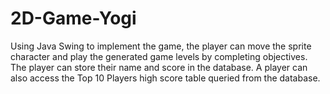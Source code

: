 # 2D-Game-Yogi
Using Java Swing to implement the game, the player can move the sprite character and play the generated game levels by completing objectives. The player can store their name and score in the database. A player can also access the Top 10 Players high score table queried from the database.

